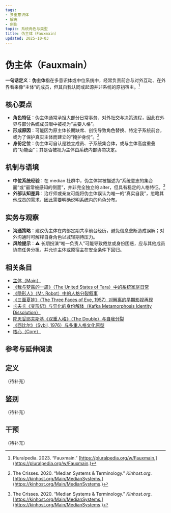 ```yaml
---
tags:
- 多重意识体
- 解离
- 创伤
topic: 系统角色与类型
title: 伪主体（Fauxmain）
updated: 2025-10-03
---
```


# 伪主体（Fauxmain）

**一句话定义**：**伪主体**指在多意识体或中位系统中，经常负责前台与对外互动、在外界看来像“主体”的成员，但其自我认同或起源并非系统的原初宿主。[^fauxmain-pluralpedia]

## 核心要点

- **角色特征**：伪主体通常承担大部分日常事务、对外社交与决策流程，因此在外界与部分系统成员眼中被视为“主要人格”。
- **形成原因**：可能因为原主体长期缺席、创伤导致角色替换、特定子系统前台，或为了保护真实主体而建立的“掩护身份”。[^kinhost-median]
- **身份定位**：伪主体可自认是独立成员、子系统集合体，或与主体高度重叠的“功能面”；其是否被视为主体由系统内部协商决定。

## 机制与语境

- **中位系统经验**：在 median 社群中，伪主体常被描述为“系统意志的集合面”或“最常被感知的侧面”，并非完全独立的 alter，但具有稳定的人格特征。[^kinhost-median]
- **外部认知差异**：治疗师或亲友可能将伪主体误认为唯一的“真实自我”，忽略其他成员的需求，因此需要明确说明系统内的角色分布。

## 实务与观察

- **沟通策略**：建议伪主体在内部定期共享前台经历，避免信息垄断造成误解；对外沟通时可解释自身角色以减轻期待压力。
- **风险提示**：⚠ 长期扮演“唯一负责人”可能导致倦怠或身份困惑，应与其他成员协商任务分担，并允许主体或原宿主在安全条件下回归。

## 相关条目

- [主体（Main）](/entries/Main.md)
- [《我与梦露的一周》（The United States of Tara）中的系统家庭日常](/entries/United-States-Of-Tara-System-Daily-Life.md)
- [《隐形人》（Mr. Robot）中的人格分裂叙事](/entries/Mr-Robot-DID-Narrative.md)
- [《三面夏娃》（The Three Faces of Eve, 1957）对解离的早期影视再现](/entries/Three-Faces-Of-Eve-1957-Dissociation.md)
- [卡夫卡《变形记》与异化的身份解体（Kafka Metamorphosis Identity Dissolution）](/entries/Kafka-Metamorphosis-Identity-Dissolution.md)
- [陀思妥耶夫斯基《双重人格》（The Double）与自我分裂](/entries/Dostoevsky-The-Double-Self-Division.md)
- [《西比尔》（Sybil, 1976）与多重人格文化原型](/entries/Sybil-1976-Cultural-Prototype.md)
- [核心（Core）](/entries/Core.md)

## 参考与延伸阅读

[^fauxmain-pluralpedia]: Pluralpedia. 2023. “Fauxmain.” [https://pluralpedia.org/w/Fauxmain.](https://pluralpedia.org/w/Fauxmain.)
[^kinhost-median]: The Crisses. 2020. “Median Systems & Terminology.” *Kinhost.org*. [https://kinhost.org/Main/MedianSystems.](https://kinhost.org/Main/MedianSystems.)

## 定义

（待补充）

## 鉴别

（待补充）

## 干预

（待补充）

